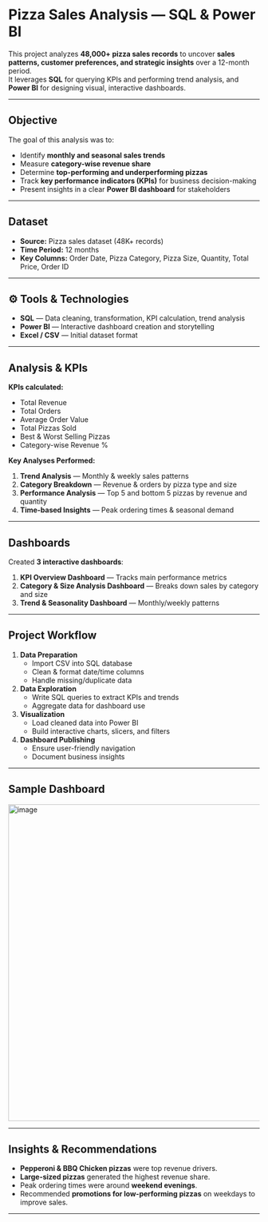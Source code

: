# Pizza Sales Analysis — SQL & Power BI

This project analyzes **48,000+ pizza sales records** to uncover **sales patterns, customer preferences, and strategic insights** over a 12-month period.  
It leverages **SQL** for querying KPIs and performing trend analysis, and **Power BI** for designing visual, interactive dashboards.

---

## Objective
The goal of this analysis was to:
- Identify **monthly and seasonal sales trends**
- Measure **category-wise revenue share**
- Determine **top-performing and underperforming pizzas**
- Track **key performance indicators (KPIs)** for business decision-making
- Present insights in a clear **Power BI dashboard** for stakeholders

---

## Dataset
- **Source:** Pizza sales dataset (48K+ records)
- **Time Period:** 12 months
- **Key Columns:** Order Date, Pizza Category, Pizza Size, Quantity, Total Price, Order ID

---

## ⚙️ Tools & Technologies
- **SQL** — Data cleaning, transformation, KPI calculation, trend analysis
- **Power BI** — Interactive dashboard creation and storytelling
- **Excel / CSV** — Initial dataset format

---

## Analysis & KPIs
**KPIs calculated:**
- Total Revenue
- Total Orders
- Average Order Value
- Total Pizzas Sold
- Best & Worst Selling Pizzas
- Category-wise Revenue %

**Key Analyses Performed:**
1. **Trend Analysis** — Monthly & weekly sales patterns
2. **Category Breakdown** — Revenue & orders by pizza type and size
3. **Performance Analysis** — Top 5 and bottom 5 pizzas by revenue and quantity
4. **Time-based Insights** — Peak ordering times & seasonal demand

---

## Dashboards
Created **3 interactive dashboards**:
1. **KPI Overview Dashboard** — Tracks main performance metrics
2. **Category & Size Analysis Dashboard** — Breaks down sales by category and size
3. **Trend & Seasonality Dashboard** — Monthly/weekly patterns

---

## Project Workflow
1. **Data Preparation**
   - Import CSV into SQL database
   - Clean & format date/time columns
   - Handle missing/duplicate data
2. **Data Exploration**
   - Write SQL queries to extract KPIs and trends
   - Aggregate data for dashboard use
3. **Visualization**
   - Load cleaned data into Power BI
   - Build interactive charts, slicers, and filters
4. **Dashboard Publishing**
   - Ensure user-friendly navigation
   - Document business insights

---

## Sample Dashboard
<img width="1156" height="634" alt="image" src="https://github.com/user-attachments/assets/5740a6e7-d39f-4192-99a0-7203edc9d328" />


---

## Insights & Recommendations
- **Pepperoni & BBQ Chicken pizzas** were top revenue drivers.
- **Large-sized pizzas** generated the highest revenue share.
- Peak ordering times were around **weekend evenings**.
- Recommended **promotions for low-performing pizzas** on weekdays to improve sales.

---

